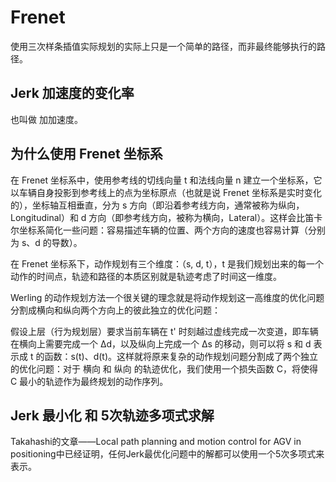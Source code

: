 # Frenet

使用三次样条插值实际规划的实际上只是一个简单的路径，而非最终能够执行的路径。

## Jerk 加速度的变化率
也叫做 加加速度。


## 为什么使用 Frenet 坐标系
在 Frenet 坐标系中，使用参考线的切线向量 t 和法线向量 n 建立一个坐标系，它以车辆自身投影到参考线上的点为坐标原点（也就是说 Frenet 坐标系是实时变化的），坐标轴互相垂直，分为 s 方向（即沿着参考线方向，通常被称为纵向，Longitudinal）和 d 方向（即参考线方向，被称为横向，Lateral）。这样会比笛卡尔坐标系简化一些问题：容易描述车辆的位置、两个方向的速度也容易计算（分别为 s、d 的导数）。

在 Frenet 坐标系下，动作规划有三个维度：（s, d, t），t 是我们规划出来的每一个动作的时间点，轨迹和路径的本质区别就是轨迹考虑了时间这一维度。

Werling 的动作规划方法一个很关键的理念就是将动作规划这一高维度的优化问题分割成横向和纵向两个方向上的彼此独立的优化问题：

假设上层（行为规划层）要求当前车辆在 t' 时刻越过虚线完成一次变道，即车辆在横向上需要完成一个 Δd，以及纵向上完成一个 Δs 的移动，则可以将 s 和 d 表示成 t 的函数：s(t)、d(t)。这样就将原来复杂的动作规划问题分割成了两个独立的优化问题：对于 横向 和 纵向 的轨迹优化，我们使用一个损失函数 C，将使得 C 最小的轨迹作为最终规划的动作序列。

## Jerk 最小化 和 5次轨迹多项式求解
Takahashi的文章——Local path planning and motion control for AGV in positioning中已经证明，任何Jerk最优化问题中的解都可以使用一个5次多项式来表示。